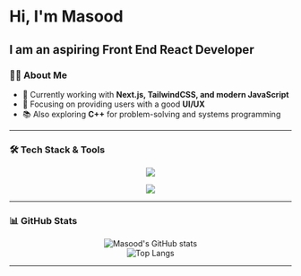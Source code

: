 # Hi, I'm Masood  

 I am an aspiring Front End React Developer
---

### 🧑‍💻 About Me
- 🚀 Currently working with **Next.js, TailwindCSS, and modern JavaScript**  
- 🎨 Focusing on providing users with a good **UI/UX** 
- 📚 Also exploring **C++** for problem-solving and systems programming   

---

### 🛠️ Tech Stack & Tools
<div align="center">

<!-- Frameworks & Libraries -->
<img src="https://skillicons.dev/icons?i=next,react,tailwind,scss,css,html" /><br/>

<!-- Other Tools -->
<img src="https://skillicons.dev/icons?i=figma,git,github,webstorm,vscode,cpp" />

</div>

---

### 📊 GitHub Stats
<div align="center">

![Masood's GitHub stats](https://github-readme-stats.vercel.app/api?username=Masood-J&show_icons=true&theme=radical)  
![Top Langs](https://github-readme-stats.vercel.app/api/top-langs/?username=Masood-J&layout=compact&theme=radical)

</div>

---
